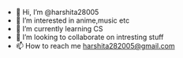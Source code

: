 - 👋 Hi, I’m @harshita28005
- 👀 I’m interested in anime,music etc
- 🌱 I’m currently learning CS
- 💞️ I’m looking to collaborate on intresting stuff
- 📫 How to reach me harshita282005@gmail.com

<!---
harshita28005/harshita28005 is a ✨ special ✨ repository because its `README.md` (this file) appears on your GitHub profile.
You can click the Preview link to take a look at your changes.
--->
